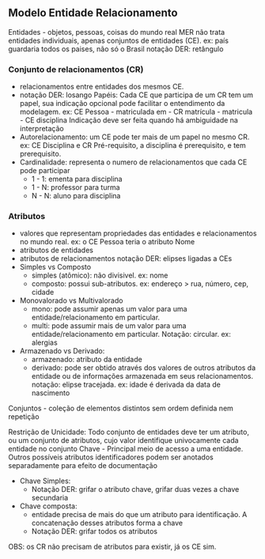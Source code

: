 ## Modelo Entidade Relacionamento

Entidades - objetos, pessoas, coisas do mundo real
MER não trata entidades individuais, apenas conjuntos de entidades (CE). ex: país guardaria todos os paises, não só o Brasil
notação DER: retângulo

### Conjunto de relacionamentos (CR)
- relacionamentos entre entidades dos mesmos CE.
- notação DER: losango
Papéis: Cada CE que participa de um CR tem um papel, sua indicação opcional pode facilitar o entendimento da modelagem.
ex: CE Pessoa - matriculada em - CR matrícula - matricula - CE disciplina
Indicação deve ser feita quando há ambiguidade na interpretação
- Autorelacionamento: um CE pode ter mais de um papel no mesmo CR. ex: CE Disciplina e CR Pré-requisito, a disciplina é prerequisito, e tem prerequisito.
- Cardinalidade: representa o numero de relacionamentos que cada CE pode participar
  - 1 - 1: ementa para disciplina
  - 1 - N: professor para turma
  - N - N: aluno para disciplina
  
### Atributos 
- valores que representam propriedades das entidades e relacionamentos no mundo real. ex: o CE Pessoa teria o atributo Nome
- atributos de entidades
- atributos de relacionamentos
notação DER: elipses ligadas a CEs
- Simples vs Composto
  - simples (atômico): não divisivel. ex: nome
  - composto: possui sub-atributos. ex: endereço > rua, número, cep, cidade
- Monovalorado vs Multivalorado
  - mono: pode assumir apenas um valor para uma entidade/relacionamento em particular. 
  - multi: pode assumir mais de um valor para uma entidade/relacionamento em particular. Notação: circular. ex: alergias
- Armazenado vs Derivado:
  - armazenado: atributo da entidade
  - derivado: pode ser obtido através dos valores de outros atributos da entidade ou de informações armazenada em seus relacionamentos. notação: elipse tracejada. ex: idade é derivada da data de nascimento

Conjuntos - coleção de elementos distintos sem ordem definida nem repetição

Restrição de Unicidade: Todo conjunto de entidades deve ter um atributo, ou um conjunto de atributos, cujo valor identifique univocamente cada entidade no conjunto
Chave - Principal meio de acesso a uma entidade. Outros possíveis atributos identificadores podem ser anotados separadamente para efeito de documentação

- Chave Simples:
  - Notação DER: grifar o atributo chave, grifar duas vezes a chave secundaria
- Chave composta:
  - entidade precisa de mais do que um atributo para identificação. A concatenação desses atributos forma a chave
  - Notação DER: grifar todos os atributos

OBS: os CR não precisam de atributos para existir, já os CE sim.

